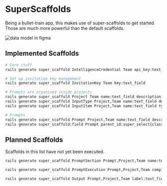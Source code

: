 # SuperScaffolds

Being a bullet-train app, this makes use of super-scaffolds to get started. Those are much
more powerful than the default scaffolds.

![data model in figma](https://github.com/swombat/promptcraft/blob/main/docs/data_model.png?raw=true)


## Implemented Scaffolds

```bash
# Core stuff
rails generate super_scaffold IntelligenceCredential Team api_key:text_field class_name:super_select

# Set up invitation key management
rails generate super_scaffold InvitationKey Team key:text_field

# Prompts are organised inside projects
rails generate super_scaffold Project Team name:text_field description:trix_editor
rails generate super_scaffold InputType Project,Team name:text_field description:trix_editor
rails generate super_scaffold InputItem Project,Team name:text_field type_id:super_select{class_name=InputType} contents:text_area

# Prompts
rails generate super_scaffold Prompt Project,Team name:text_field description:trix_editor
rails generate super_scaffold:field Prompt parent_id:super_select{class_name=Prompt} # self-reference
```

## Planned Scaffolds

Scaffolds in this list have not yet been executed.

```bash
rails generate super_scaffold PromptSection Prompt,Project,Team name:text_field description:trix_editor contents:text_area

rails generate super_scaffold PromptExecution Prompt,Project,Team compiled_parameters:text_area parameters_summary:text_area model_id:super_select{class_name=IntelligenceModel}

rails generate super_scaffold Output Prompt,Project,Team label:text_field results:text_area input_tokens:number_field output_tokens:number_field message_id:text_field user_rating:number_field
```


